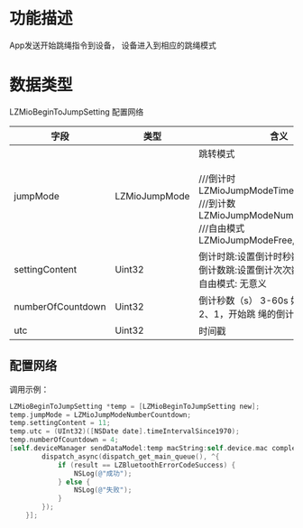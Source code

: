 <a name="739DD"></a>
# 功能描述
App发送开始跳绳指令到设备， 设备进入到相应的跳绳模式

<a name="Vllul"></a>
# 数据类型
LZMioBeginToJumpSetting 配置网络

| 字段 | 类型 | 含义 |
| --- | --- | --- |
| jumpMode | LZMioJumpMode | 跳转模式<br /><br />///倒计时<br />LZMioJumpModeTimeConutdown,<br />///到计数<br />LZMioJumpModeNumberCountdown,<br />///自由模式<br />LZMioJumpModeFree,<br /> |
| settingContent | Uint32 | 倒计时跳:设置倒计时秒数; <br />倒计数跳:设置倒计次次数<br />自由模式: 无意义 |
| numberOfCountdown | Uint32 | 倒计秒数（s） 3-60s 如设置3则为3、2、1，开始跳 绳的倒计秒数 |
| utc | Uint32 | 时间戳 |


<a name="NCJAa"></a>
## 配置网络

调用示例：
```objectivec
LZMioBeginToJumpSetting *temp = [LZMioBeginToJumpSetting new];
temp.jumpMode = LZMioJumpModeNumberCountdown;
temp.settingContent = 11;
temp.utc = (UInt32)([NSDate date].timeIntervalSince1970);
temp.numberOfCountdown = 4;
[self.deviceManager sendDataModel:temp macString:self.device.mac completion:^(LZBluetoothErrorCode result, id resp) {
        dispatch_async(dispatch_get_main_queue(), ^{
            if (result == LZBluetoothErrorCodeSuccess) {
                NSLog(@"成功");
            } else {
                NSLog(@"失败");
            }
        });
    }];
```


